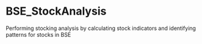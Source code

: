 # BSE_StockAnalysis
Performing stocking analysis by calculating stock indicators and identifying patterns for stocks in BSE 
